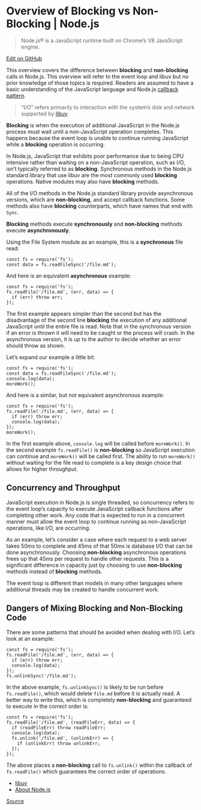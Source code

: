 # Overview of Blocking vs Non-Blocking | Node.js

> Node.js® is a JavaScript runtime built on Chrome’s V8 JavaScript engine.

[Edit on GitHub](https://github.com/nodejs/nodejs.org/edit/master/locale/en/docs/guides/blocking-vs-non-blocking.md)

This overview covers the difference between **blocking** and **non-blocking** calls in Node.js. This overview will refer to the event loop and libuv but no prior knowledge of those topics is required. Readers are assumed to have a basic understanding of the JavaScript language and Node.js [callback pattern](chrome-extension://cjedbglnccaioiolemnfhjncicchinao/en/knowledge/getting-started/control-flow/what-are-callbacks/).

> “I/O” refers primarily to interaction with the system’s disk and network supported by [libuv](https://libuv.org/).

**Blocking** is when the execution of additional JavaScript in the Node.js process must wait until a non-JavaScript operation completes. This happens because the event loop is unable to continue running JavaScript while a **blocking** operation is occurring.

In Node.js, JavaScript that exhibits poor performance due to being CPU intensive rather than waiting on a non-JavaScript operation, such as I/O, isn’t typically referred to as **blocking**. Synchronous methods in the Node.js standard library that use libuv are the most commonly used **blocking** operations. Native modules may also have **blocking** methods.

All of the I/O methods in the Node.js standard library provide asynchronous versions, which are **non-blocking**, and accept callback functions. Some methods also have **blocking** counterparts, which have names that end with `Sync`.

**Blocking** methods execute **synchronously** and **non-blocking** methods execute **asynchronously**.

Using the File System module as an example, this is a **synchronous** file read:

    const fs = require('fs');
    const data = fs.readFileSync('/file.md');

And here is an equivalent **asynchronous** example:

    const fs = require('fs');
    fs.readFile('/file.md', (err, data) => {
      if (err) throw err;
    });

The first example appears simpler than the second but has the disadvantage of the second line **blocking** the execution of any additional JavaScript until the entire file is read. Note that in the synchronous version if an error is thrown it will need to be caught or the process will crash. In the asynchronous version, it is up to the author to decide whether an error should throw as shown.

Let’s expand our example a little bit:

    const fs = require('fs');
    const data = fs.readFileSync('/file.md');
    console.log(data);
    moreWork();

And here is a similar, but not equivalent asynchronous example:

    const fs = require('fs');
    fs.readFile('/file.md', (err, data) => {
      if (err) throw err;
      console.log(data);
    });
    moreWork();

In the first example above, `console.log` will be called before `moreWork()`. In the second example `fs.readFile()` is **non-blocking** so JavaScript execution can continue and `moreWork()` will be called first. The ability to run `moreWork()` without waiting for the file read to complete is a key design choice that allows for higher throughput.

## Concurrency and Throughput[](#concurrency-and-throughput)

JavaScript execution in Node.js is single threaded, so concurrency refers to the event loop’s capacity to execute JavaScript callback functions after completing other work. Any code that is expected to run in a concurrent manner must allow the event loop to continue running as non-JavaScript operations, like I/O, are occurring.

As an example, let’s consider a case where each request to a web server takes 50ms to complete and 45ms of that 50ms is database I/O that can be done asynchronously. Choosing **non-blocking** asynchronous operations frees up that 45ms per request to handle other requests. This is a significant difference in capacity just by choosing to use **non-blocking** methods instead of **blocking** methods.

The event loop is different than models in many other languages where additional threads may be created to handle concurrent work.

## Dangers of Mixing Blocking and Non-Blocking Code[](#dangers-of-mixing-blocking-and-non-blocking-code)

There are some patterns that should be avoided when dealing with I/O. Let’s look at an example:

    const fs = require('fs');
    fs.readFile('/file.md', (err, data) => {
      if (err) throw err;
      console.log(data);
    });
    fs.unlinkSync('/file.md');

In the above example, `fs.unlinkSync()` is likely to be run before `fs.readFile()`, which would delete `file.md` before it is actually read. A better way to write this, which is completely **non-blocking** and guaranteed to execute in the correct order is:

    const fs = require('fs');
    fs.readFile('/file.md', (readFileErr, data) => {
      if (readFileErr) throw readFileErr;
      console.log(data);
      fs.unlink('/file.md', (unlinkErr) => {
        if (unlinkErr) throw unlinkErr;
      });
    });

The above places a **non-blocking** call to `fs.unlink()` within the callback of `fs.readFile()` which guarantees the correct order of operations.

- [libuv](https://libuv.org/)
- [About Node.js](chrome-extension://cjedbglnccaioiolemnfhjncicchinao/en/about/)

[Source](https://nodejs.org/en/docs/guides/blocking-vs-non-blocking/)

